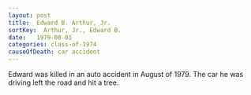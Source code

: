 ```yaml
---
layout: post
title:  Edward B. Arthur, Jr.
sortKey:  Arthur, Jr., Edward B.
date:   1979-08-01
categories: class-of-1974
causeOfDeath: car accident
---
```

Edward was killed in an auto accident in August of 1979.  The car he was driving left the road and hit a tree.
